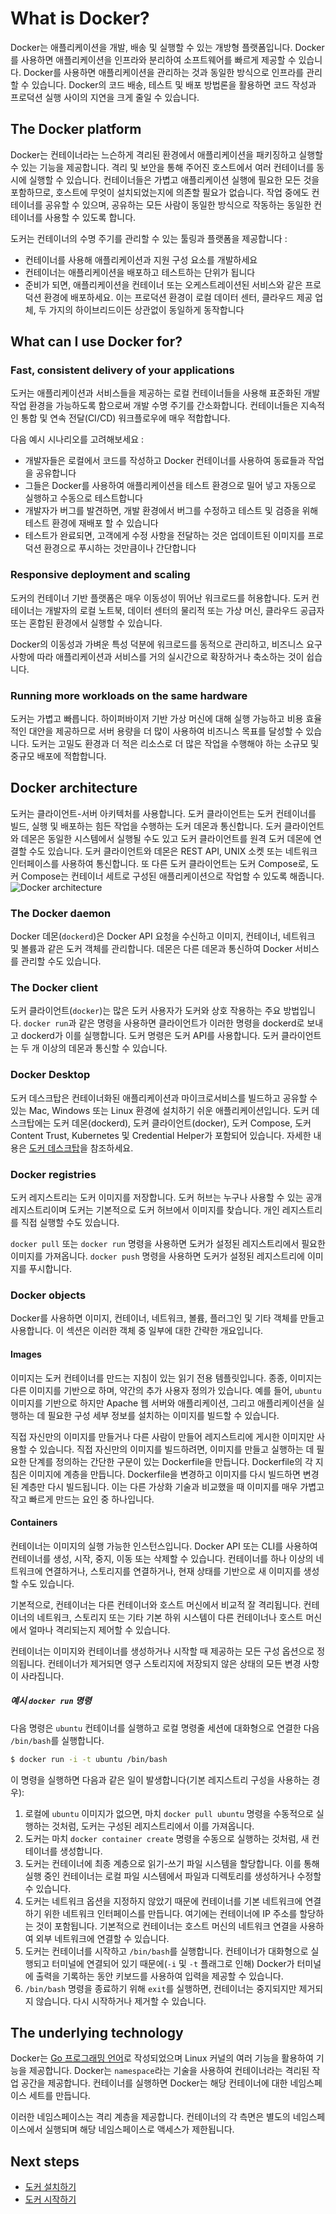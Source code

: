 # What is Docker?

Docker는 애플리케이션을 개발, 배송 및 실행할 수 있는 개방형 플랫폼입니다. Docker를 사용하면 애플리케이션을 인프라와 분리하여 소프트웨어를 빠르게 제공할 수 있습니다. Docker를 사용하면 애플리케이션을 관리하는 것과 동일한 방식으로 인프라를 관리할 수 있습니다. Docker의 코드 배송, 테스트 및 배포 방법론을 활용하면 코드 작성과 프로덕션 실행 사이의 지연을 크게 줄일 수 있습니다.

## The Docker platform

Docker는 컨테이너라는 느슨하게 격리된 환경에서 애플리케이션을 패키징하고 실행할 수 있는 기능을 제공합니다. 격리 및 보안을 통해 주어진 호스트에서 여러 컨테이너를 동시에 실행할 수 있습니다. 컨테이너들은 가볍고 애플리케이션 실행에 필요한 모든 것을 포함하므로, 호스트에 무엇이 설치되었는지에 의존할 필요가 없습니다. 작업 중에도 컨테이너를 공유할 수 있으며, 공유하는 모든 사람이 동일한 방식으로 작동하는 동일한 컨테이너를 사용할 수 있도록 합니다.

도커는 컨테이너의 수명 주기를 관리할 수 있는 툴링과 플랫폼을 제공합니다 :

- 컨테이너를 사용해 애플리케이션과 지원 구성 요소를 개발하세요
- 컨테이너는 애플리케이션을 배포하고 테스트하는 단위가 됩니다
- 준비가 되면, 애플리케이션을 컨테이너 또는 오케스트레이션된 서비스와 같은 프로덕션 환경에 배포하세요. 이는 프로덕션 환경이 로컬 데이터 센터, 클라우드 제공 업체, 두 가지의 하이브리드이든 상관없이 동일하게 동작합니다

## What can I use Docker for?

### Fast, consistent delivery of your applications

도커는 애플리케이션과 서비스들을 제공하는 로컬 컨테이너들을 사용해 표준화된 개발 작업 환경을 가능하도록 함으로써 개발 수명 주기를 간소화합니다. 컨테이너들은 지속적인 통합 및 연속 전달(CI/CD) 워크플로우에 매우 적합합니다.

다음 예시 시나리오를 고려해보세요 :

- 개발자들은 로컬에서 코드를 작성하고 Docker 컨테이너를 사용하여 동료들과 작업을 공유합니다
- 그들은 Docker를 사용하여 애플리케이션을 테스트 환경으로 밀어 넣고 자동으로 실행하고 수동으로 테스트합니다
- 개발자가 버그를 발견하면, 개발 환경에서 버그를 수정하고 테스트 및 검증을 위해 테스트 환경에 재배포 할 수 있습니다
- 테스트가 완료되면, 고객에게 수정 사항을 전달하는 것은 업데이트된 이미지를 프로덕션 환경으로 푸시하는 것만큼이나 간단합니다

### Responsive deployment and scaling

도커의 컨테이너 기반 플랫폼은 매우 이동성이 뛰어난 워크로드를 허용합니다. 도커 컨테이너는 개발자의 로컬 노트북, 데이터 센터의 물리적 또는 가상 머신, 클라우드 공급자 또는 혼합된 환경에서 실행할 수 있습니다.

Docker의 이동성과 가벼운 특성 덕분에 워크로드를 동적으로 관리하고, 비즈니스 요구 사항에 따라 애플리케이션과 서비스를 거의 실시간으로 확장하거나 축소하는 것이 쉽습니다.

### Running more workloads on the same hardware

도커는 가볍고 빠릅니다. 하이퍼바이저 기반 가상 머신에 대해 실행 가능하고 비용 효율적인 대안을 제공하므로 서버 용량을 더 많이 사용하여 비즈니스 목표를 달성할 수 있습니다. 도커는 고밀도 환경과 더 적은 리소스로 더 많은 작업을 수행해야 하는 소규모 및 중규모 배포에 적합합니다.

## Docker architecture

도커는 클라이언트-서버 아키텍처를 사용합니다. 도커 클라이언트는 도커 컨테이너를 빌드, 실행 및 배포하는 힘든 작업을 수행하는 도커 데몬과 통신합니다. 도커 클라이언트와 데몬은 동일한 시스템에서 실행될 수도 있고 도커 클라이언트를 원격 도커 데몬에 연결할 수도 있습니다. 도커 클라이언트와 데몬은 REST API, UNIX 소켓 또는 네트워크 인터페이스를 사용하여 통신합니다. 또 다른 도커 클라이언트는 도커 Compose로, 도커 Compose는 컨테이너 세트로 구성된 애플리케이션으로 작업할 수 있도록 해줍니다.
![Docker architecture](https://docs.docker.com/get-started/images/docker-architecture.webp)

### The Docker daemon

Docker 데몬(`dockerd`)은 Docker API 요청을 수신하고 이미지, 컨테이너, 네트워크 및 볼륨과 같은 도커 객체를 관리합니다. 데몬은 다른 데몬과 통신하여 Docker 서비스를 관리할 수도 있습니다.

### The Docker client

도커 클라이언트(`docker`)는 많은 도커 사용자가 도커와 상호 작용하는 주요 방법입니다. `docker run`과 같은 명령을 사용하면 클라이언트가 이러한 명령을 dockerd로 보내고 dockerd가 이를 실행합니다. 도커 명령은 도커 API를 사용합니다. 도커 클라이언트는 두 개 이상의 데몬과 통신할 수 있습니다.

### Docker Desktop

도커 데스크탑은 컨테이너화된 애플리케이션과 마이크로서비스를 빌드하고 공유할 수 있는 Mac, Windows 또는 Linux 환경에 설치하기 쉬운 애플리케이션입니다. 도커 데스크탑에는 도커 데몬(dockerd), 도커 클라이언트(docker), 도커 Compose, 도커 Content Trust, Kubernetes 및 Credential Helper가 포함되어 있습니다. 자세한 내용은 [도커 데스크탑](https://docs.docker.com/desktop/)을 참조하세요.

### Docker registries

도커 레지스트리는 도커 이미지를 저장합니다. 도커 허브는 누구나 사용할 수 있는 공개 레지스트리이며 도커는 기본적으로 도커 허브에서 이미지를 찾습니다. 개인 레지스트리를 직접 실행할 수도 있습니다.

`docker pull` 또는 `docker run` 명령을 사용하면 도커가 설정된 레지스트리에서 필요한 이미지를 가져옵니다. `docker push` 명령을 사용하면 도커가 설정된 레지스트리에 이미지를 푸시합니다.

### Docker objects

Docker를 사용하면 이미지, 컨테이너, 네트워크, 볼륨, 플러그인 및 기타 객체를 만들고 사용합니다. 이 섹션은 이러한 객체 중 일부에 대한 간략한 개요입니다.

#### Images

이미지는 도커 컨테이너를 만드는 지침이 있는 읽기 전용 템플릿입니다. 종종, 이미지는 다른 이미지를 기반으로 하며, 약간의 추가 사용자 정의가 있습니다. 예를 들어, `ubuntu` 이미지를 기반으로 하지만 Apache 웹 서버와 애플리케이션, 그리고 애플리케이션을 실행하는 데 필요한 구성 세부 정보를 설치하는 이미지를 빌드할 수 있습니다.

직접 자신만의 이미지를 만들거나 다른 사람이 만들어 레지스트리에 게시한 이미지만 사용할 수 있습니다. 직접 자신만의 이미지를 빌드하려면, 이미지를 만들고 실행하는 데 필요한 단계를 정의하는 간단한 구문이 있는 Dockerfile을 만듭니다. Dockerfile의 각 지침은 이미지에 계층을 만듭니다. Dockerfile을 변경하고 이미지를 다시 빌드하면 변경된 계층만 다시 빌드됩니다. 이는 다른 가상화 기술과 비교했을 때 이미지를 매우 가볍고 작고 빠르게 만드는 요인 중 하나입니다.

#### Containers

컨테이너는 이미지의 실행 가능한 인스턴스입니다. Docker API 또는 CLI를 사용하여 컨테이너를 생성, 시작, 중지, 이동 또는 삭제할 수 있습니다. 컨테이너를 하나 이상의 네트워크에 연결하거나, 스토리지를 연결하거나, 현재 상태를 기반으로 새 이미지를 생성할 수도 있습니다.

기본적으로, 컨테이너는 다른 컨테이너와 호스트 머신에서 비교적 잘 격리됩니다. 컨테이너의 네트워크, 스토리지 또는 기타 기본 하위 시스템이 다른 컨테이너나 호스트 머신에서 얼마나 격리되는지 제어할 수 있습니다.

컨테이너는 이미지와 컨테이너를 생성하거나 시작할 때 제공하는 모든 구성 옵션으로 정의됩니다. 컨테이너가 제거되면 영구 스토리지에 저장되지 않은 상태의 모든 변경 사항이 사라집니다.

##### 예시 `docker run` 명령

다음 명령은 `ubuntu` 컨테이너를 실행하고 로컬 명령줄 세션에 대화형으로 연결한 다음 `/bin/bash`를 실행합니다.

```sh
$ docker run -i -t ubuntu /bin/bash
```

이 명령을 실행하면 다음과 같은 일이 발생합니다(기본 레지스트리 구성을 사용하는 경우):

1. 로컬에 `ubuntu` 이미지가 없으면, 마치 `docker pull ubuntu` 명령을 수동적으로 실행하는 것처럼, 도커는 구성된 레지스트리에서 이를 가져옵니다.
2. 도커는 마치 `docker container create` 명령을 수동으로 실행하는 것처럼, 새 컨테이너를 생성합니다.
3. 도커는 컨테이너에 최종 계층으로 읽기-쓰기 파일 시스템을 할당합니다. 이를 통해 실행 중인 컨테이너는 로컬 파일 시스템에서 파일과 디렉토리를 생성하거나 수정할 수 있습니다.
4. 도커는 네트워크 옵션을 지정하지 않았기 때문에 컨테이너를 기본 네트워크에 연결하기 위한 네트워크 인터페이스를 만듭니다. 여기에는 컨테이너에 IP 주소를 할당하는 것이 포함됩니다. 기본적으로 컨테이너는 호스트 머신의 네트워크 연결을 사용하여 외부 네트워크에 연결할 수 있습니다.
5. 도커는 컨테이너를 시작하고 `/bin/bash`를 실행합니다. 컨테이너가 대화형으로 실행되고 터미널에 연결되어 있기 때문에(`-i` 및 `-t` 플래그로 인해) Docker가 터미널에 출력을 기록하는 동안 키보드를 사용하여 입력을 제공할 수 있습니다.
6. `/bin/bash` 명령을 종료하기 위해 `exit`를 실행하면, 컨테이너는 중지되지만 제거되지 않습니다. 다시 시작하거나 제거할 수 있습니다.

## The underlying technology

Docker는 [Go 프로그래밍 언어](https://golang.org/)로 작성되었으며 Linux 커널의 여러 기능을 활용하여 기능을 제공합니다. Docker는 `namespace`라는 기술을 사용하여 컨테이너라는 격리된 작업 공간을 제공합니다. 컨테이너를 실행하면 Docker는 해당 컨테이너에 대한 네임스페이스 세트를 만듭니다.

이러한 네임스페이스는 격리 계층을 제공합니다. 컨테이너의 각 측면은 별도의 네임스페이스에서 실행되며 해당 네임스페이스로 액세스가 제한됩니다.

## Next steps

- [도커 설치하기](#/get-started/get-docker)
- [도커 시작하기](#/get-started/introduction)
